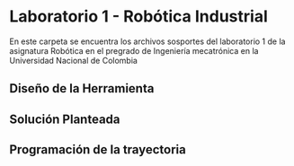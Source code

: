 # Laboratorio 1 - Robótica Industrial
En este carpeta se encuentra los archivos sosportes del laboratorio 1 de la asignatura Robótica en el pregrado de Ingeniería mecatrónica en la Universidad Nacional de Colombia
## Diseño de la Herramienta



## Solución Planteada

## Programación de la trayectoria
